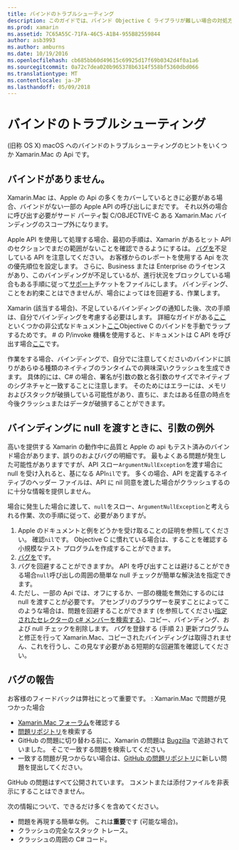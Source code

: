 ```yaml
---
title: バインドのトラブルシューティング
description: このガイドでは、バインド Objective C ライブラリが難しい場合の対処方法について説明します。
ms.prod: xamarin
ms.assetid: 7C65A55C-71FA-46C5-A1B4-955B82559844
author: asb3993
ms.author: amburns
ms.date: 10/19/2016
ms.openlocfilehash: cb685bb60d49615c69925d17f69b0342d4f0a1a6
ms.sourcegitcommit: 0a72c7dea020b965378b6314f558bf5360dbd066
ms.translationtype: MT
ms.contentlocale: ja-JP
ms.lasthandoff: 05/09/2018
---
```

# <a name="binding-troubleshooting"></a>バインドのトラブルシューティング

(旧称 OS X) macOS へのバインドのトラブルシューティングのヒントをいくつか Xamarin.Mac の Api です。

## <a name="missing-bindings"></a>バインドがありません。

Xamarin.Mac は、Apple の Api の多くをカバーしているときに必要がある場合、バインドがない一部の Apple API の呼び出しにまだです。 それ以外の場合に呼び出す必要がサード パーティ製 C/OBJECTIVE-C ある Xamarin.Mac バインディングのスコープ外になります。

Apple API を使用して処理する場合、最初の手順は、Xamarin があるヒット API のセクションでまだの範囲がないことを確認できるようにするは。 [バグを](#reporting-bugs)不足している API を注意してください。 お客様からのレポートを使用する Api を次の優先順位を設定します。 さらに、Business または Enterprise のライセンスがあり、このバインディングが不足しているが、進行状況をブロックしている場合もある手順に従って[サポート](http://xamarin.com/support)チケットをファイルにします。 バインディング、ことをお約束ことはできませんが、場合によってはを回避する、作業します。

Xamarin (該当する場合)、不足しているバインディングの通知した後、次の手順は、自分でバインディングを考慮する必要はします。 詳細なガイドがある[ここ](~/cross-platform/macios/binding/overview.md)といくつかの非公式なドキュメント[ここ](http://brendanzagaeski.appspot.com/xamarin/0002.html)Objective C のバインドを手動でラップするためです。 # の P/invoke 機構を使用すると、ドキュメントは C API を呼び出す場合[ここ](http://www.mono-project.com/docs/advanced/pinvoke/)です。

作業をする場合、バインディングで、自分でに注意してくださいのバインドに誤りがあらゆる種類のネイティブのランタイムでの興味深いクラッシュを生成できます。 具体的には、C# の場合、署名が引数の数と各引数のサイズでネイティブのシグネチャと一致することに注意します。 そのためにはエラーには、メモリおよびスタックが破損している可能性があり、直ちに、またはある任意の時点を今後クラッシュまたはデータが破損することができます。

## <a name="argument-exceptions-when-passing-null-to-a-binding"></a>バインディングに null を渡すときに、引数の例外

高いを提供する Xamarin の動作中に品質と Apple の api もテスト済みのバインド場合があります、誤りのおよびバグの明細です。 最もよくある問題が発生した可能性がありますですが、API スロー`ArgumentNullException`を渡す場合に null を受け入れると、基になる API`nil`です。 多くの場合、API を定義するネイティブのヘッダー ファイルは、API に nil 同意を渡した場合がクラッシュするのに十分な情報を提供しません。

場合に発生した場合に渡して、`null`をスロー、`ArgumentNullException`と考えられる作業、次の手順に従って、必要がありますが。

1. Apple のドキュメントと例をどうかを受け取ることの証明を参照してください。 確認`nil`です。 Objective C に慣れている場合は、することを確認する小規模なテスト プログラムを作成することができます。
2. [バグを](#reporting-bugs)です。
3. バグを回避することができますか。 API を呼び出すことは避けることができる場合`null`呼び出しの周囲の簡単な null チェックが簡単な解決法を指定できます。
4. ただし、一部の Api では、オフにするか、一部の機能を無効にするのには null を渡すことが必要です。 アセンブリのブラウザーを戻すことによってこのような場合は、問題を回避することができます (を参照してください[指定されたセレクターの c# メンバーを検索する](~/mac/app-fundamentals/mac-apis.md#finding_selector))、コピー、バインディング、および null チェックを削除します。 バグを登録する (手順 2.) 更新プログラムと修正を行って Xamarin.Mac、コピーされたバインディングは取得されません、これを行うし、この見なす必要がある短期的な回避策を確認してください。

<a name="reporting-bugs"/>

## <a name="reporting-bugs"></a>バグの報告

お客様のフィードバックは弊社にとって重要です。 : Xamarin.Mac で問題が見つかった場合

- [Xamarin.Mac フォーラム](https://forums.xamarin.com/categories/mac)を確認する
- [問題リポジトリ](https://github.com/xamarin/xamarin-macios/issues)を検索する 
- GitHub の問題に切り替わる前に、Xamarin の問題は [Bugzilla](https://bugzilla.xamarin.com/describecomponents.cgi) で追跡されていました。 そこで一致する問題を検索してください。
- 一致する問題が見つからない場合は、[GitHub の問題リポジトリ](https://github.com/xamarin/xamarin-macios/issues/new)に新しい問題を提出してください。

GitHub の問題はすべて公開されています。 コメントまたは添付ファイルを非表示にすることはできません。 

次の情報について、できるだけ多くを含めてください。

- 問題を再現する簡単な例。 これは**重要**です (可能な場合)。 
- クラッシュの完全なスタック トレース。
- クラッシュの周囲の C# コード。 
